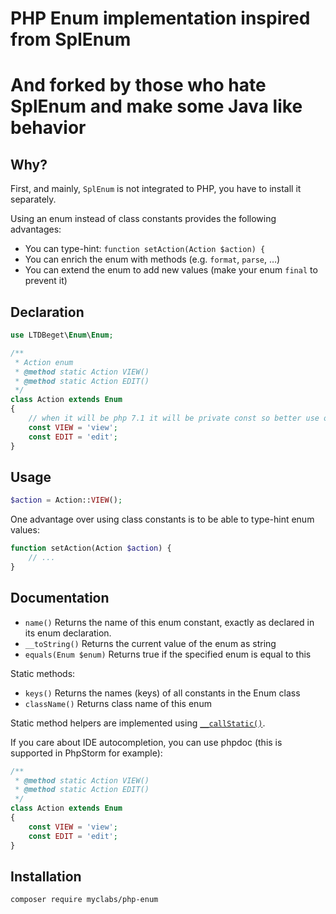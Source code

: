 # PHP Enum implementation inspired from SplEnum
# And forked by those who hate SplEnum and make some Java like behavior

## Why?

First, and mainly, `SplEnum` is not integrated to PHP, you have to install it separately.

Using an enum instead of class constants provides the following advantages:

- You can type-hint: `function setAction(Action $action) {`
- You can enrich the enum with methods (e.g. `format`, `parse`, …)
- You can extend the enum to add new values (make your enum `final` to prevent it)

## Declaration

```php
use LTDBeget\Enum\Enum;

/**
 * Action enum
 * @method static Action VIEW()
 * @method static Action EDIT()
 */
class Action extends Enum
{
    // when it will be php 7.1 it will be private const so better use only Action::VIEW() call style
    const VIEW = 'view';
    const EDIT = 'edit';
}
```

## Usage

```php
$action = Action::VIEW();
```

One advantage over using class constants is to be able to type-hint enum values:

```php
function setAction(Action $action) {
    // ...
}
```

## Documentation

- `name()` Returns the name of this enum constant, exactly as declared in its enum declaration.
- `__toString()` Returns the current value of the enum as string
- `equals(Enum $enum)` Returns true if the specified enum is equal to this

Static methods:

- `keys()` Returns the names (keys) of all constants in the Enum class
- `className()` Returns class name of this enum


Static method helpers are implemented using [`__callStatic()`](http://www.php.net/manual/en/language.oop5.overloading.php#object.callstatic).

If you care about IDE autocompletion, you can use phpdoc (this is supported in PhpStorm for example):

```php
/**
 * @method static Action VIEW()
 * @method static Action EDIT()
 */
class Action extends Enum
{
    const VIEW = 'view';
    const EDIT = 'edit';
}
```

## Installation

```
composer require myclabs/php-enum
```

